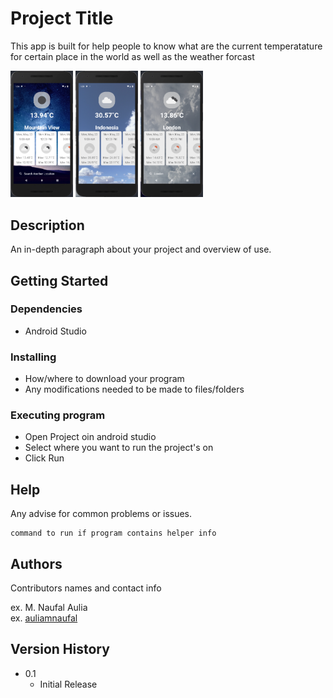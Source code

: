 # Project Title

This app is built for help people to know what are the current temperatature for certain place in the world as well as the weather forcast

<p float="left">
  <img src="/images/mountainView.png" width="100" />
  <img src="/images/indonesia.png" width="100" /> 
  <img src="/images/london.png" width="100" />
</p>

## Description

An in-depth paragraph about your project and overview of use.

## Getting Started

### Dependencies

* Android Studio

### Installing

* How/where to download your program
* Any modifications needed to be made to files/folders

### Executing program

* Open Project oin android studio
* Select where you want to run the project's on
* Click Run

## Help

Any advise for common problems or issues.
```
command to run if program contains helper info
```

## Authors

Contributors names and contact info

ex. M. Naufal Aulia  
ex. [auliamnaufal](https://github.com/auliamnaufal)

## Version History

* 0.1
    * Initial Release
